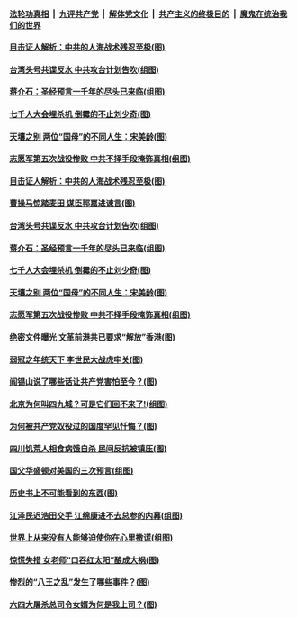 

####  [法轮功真相](../../../../basic/blob/master/README.md?t=03092301) &nbsp;|&nbsp; [九评共产党](../../../../9ping.md/blob/master/README.md?t=03092301) &nbsp;|&nbsp; [解体党文化](../../../../jtdwh.md/blob/master/README.md?t=03092301)  &nbsp;|&nbsp; [共产主义的终极目的](../../../../gczydzjmd.md/blob/master/README.md?t=03092301) &nbsp;|&nbsp; [魔鬼在统治我们的世界](../../../../mgztzwmdsj.md/blob/master/README.md?t=03092301) 

#### [目击证人解析：中共的人海战术残忍至极(图)](../pages/p6/964756.md?t=03092301) 

#### [台湾头号共谍反水 中共攻台计划告吹(组图)](../pages/p6/964768.md?t=03092301) 

#### [蒋介石：圣经预言一千年的尽头已来临(组图)](../pages/p6/964769.md?t=03092301) 

#### [七千人大会埋杀机 倒霉的不止刘少奇(图)](../pages/p6/962095.md?t=03092301) 

#### [天壤之别 两位“国母”的不同人生：宋美龄(图)](../pages/p6/964754.md?t=03092301) 

#### [志愿军第五次战役惨败 中共不择手段掩饰真相(组图)](../pages/p6/964486.md?t=03092301) 

#### [目击证人解析：中共的人海战术残忍至极(图)](../pages/p6/964756.md?t=03092301) 

#### [曹操马惊踏麦田 谋臣郭嘉进谏言(图)](../pages/p6/964261.md?t=03092301) 

#### [台湾头号共谍反水 中共攻台计划告吹(组图)](../pages/p6/964768.md?t=03092301) 

#### [蒋介石：圣经预言一千年的尽头已来临(组图)](../pages/p6/964769.md?t=03092301) 

#### [七千人大会埋杀机 倒霉的不止刘少奇(图)](../pages/p6/962095.md?t=03092301) 

#### [天壤之别 两位“国母”的不同人生：宋美龄(图)](../pages/p6/964754.md?t=03092301) 

#### [志愿军第五次战役惨败 中共不择手段掩饰真相(组图)](../pages/p6/964486.md?t=03092301) 

#### [绝密文件曝光 文革前港共已要求“解放”香港(图)](../pages/p6/964773.md?t=03092301) 

#### [弱冠之年统天下 李世民大战虎牢关(图)](../pages/p6/964767.md?t=03092301) 

#### [阎锡山说了哪些话让共产党害怕至今？(图)](../pages/p6/963836.md?t=03092301) 

#### [北京为何叫四九城？可是它们回不来了!(组图)](../pages/p6/963935.md?t=03092301) 

#### [为何被共产党奴役过的国度罕见忏悔？(图)](../pages/p6/963901.md?t=03092301) 

#### [四川饥荒人相食病饿自杀 民间反抗被镇压(图)](../pages/p6/964389.md?t=03092301) 

#### [国父华盛顿对美国的三次预言(组图)](../pages/p6/964036.md?t=03092301) 

#### [历史书上不可能看到的东西(图)](../pages/p6/964449.md?t=03092301) 

#### [江泽民迟浩田交手 江绵康进不去总参的内幕(组图)](../pages/p6/963937.md?t=03092301) 

#### [世界上从来没有人能够迫使你在心里撒谎(组图)](../pages/p6/963996.md?t=03092301) 

#### [惊慌失措 女老师“口吞红太阳”酿成大祸(图)](../pages/p6/963843.md?t=03092301) 

#### [惨烈的“八王之乱”发生了哪些事件？(图)](../pages/p6/963837.md?t=03092301) 

#### [六四大屠杀总司令女婿为何是我上司？(图)](../pages/p6/963450.md?t=03092301) 

